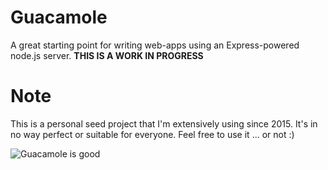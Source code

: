 # Guacamole
A great starting point for writing web-apps using an Express-powered node.js server. **THIS IS A WORK IN PROGRESS**

# Note
This is a personal seed project that I'm extensively using since 2015. It's in no way perfect or suitable for everyone. Feel free to use it ... or not :)

![Guacamole is good](http://mylatinatable.com/wp-content/uploads/2016/02/guacamole-foto-heroe.jpg)
